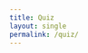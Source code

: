 ```yaml
---
title: Quiz
layout: single
permalink: /quiz/
---
```


<script>

    // YOU HAVE TO GET THE ID SOMEHOW
    function create_questions(set) {
        
        const ID = 0; // Change later
        url = "";

        const body = {
            method : "POST",
            headers : {
                "Content-Type" : "application/json"
            },
            credentials : "include",
            body: JSON.stringify({id : ID})
        }

        fetch(url, body).then(data => data.json()).then(data => {

        });
    }
</script>